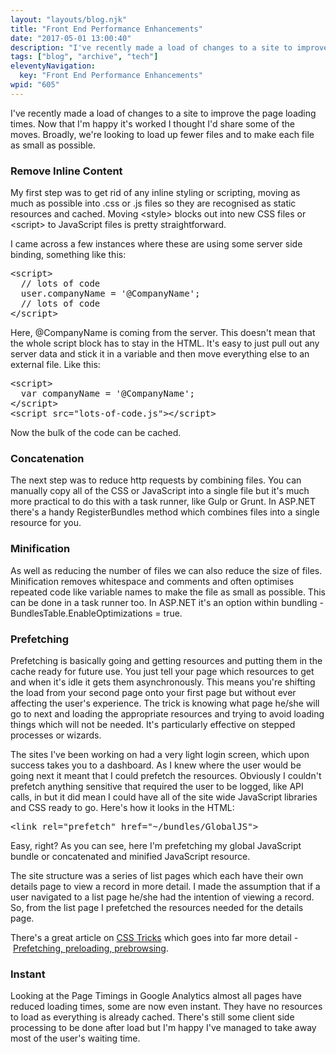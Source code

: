```yaml
---
layout: "layouts/blog.njk"
title: "Front End Performance Enhancements"
date: "2017-05-01 13:00:40"
description: "I've recently made a load of changes to a site to improve the page loading times"
tags: ["blog", "archive", "tech"]
eleventyNavigation:
  key: "Front End Performance Enhancements"
wpid: "605"
---
```


I've recently made a load of changes to a site to improve the page loading times. Now that I'm happy it's worked I thought I'd share some of the moves. Broadly, we're looking to load up fewer files and to make each file as small as possible.

<h3>Remove Inline Content</h3>
My first step was to get rid of any inline styling or scripting, moving as much as possible into .css or .js files so they are recognised as static resources and cached. Moving &lt;style&gt; blocks out into new CSS files or &lt;script&gt; to JavaScript files is pretty straightforward.

I came across a few instances where these are using some server side binding, something like this:

<code></code>

<pre>&lt;script&gt;
  // lots of code
  user.companyName = '@CompanyName';
  // lots of code
&lt;/script&gt;
</pre>

Here, @CompanyName is coming from the server. This doesn't mean that the whole script block has to stay in the HTML. It's easy to just pull out any server data and stick it in a variable and then move everything else to an external file. Like this:

<code></code>

<pre>&lt;script&gt;
  var companyName = '@CompanyName';
&lt;/script&gt;
&lt;script src="lots-of-code.js"&gt;&lt;/script&gt;
</pre>

Now the bulk of the code can be cached.

<h3>Concatenation</h3>
The next step was to reduce http requests by combining files. You can manually copy all of the CSS or JavaScript into a single file but it's much more practical to do this with a task runner, like Gulp or Grunt. In ASP.NET there's a handy RegisterBundles method which combines files into a single resource for you.
<h3>Minification</h3>
As well as reducing the number of files we can also reduce the size of files. Minification removes whitespace and comments and often optimises repeated code like variable names to make the file as small as possible. This can be done in a task runner too. In ASP.NET it's an option within bundling - BundlesTable.EnableOptimizations = true.
<h3>Prefetching</h3>
Prefetching is basically going and getting resources and putting them in the cache ready for future use. You just tell your page which resources to get and when it's idle it gets them asynchronously. This means you're shifting the load from your second page onto your first page but without ever affecting the user's experience. The trick is knowing what page he/she will go to next and loading the appropriate resources and trying to avoid loading things which will not be needed. It's particularly effective on stepped processes or wizards.

The sites I've been working on had a very light login screen, which upon success takes you to a dashboard. As I knew where the user would be going next it meant that I could prefetch the resources. Obviously I couldn't prefetch anything sensitive that required the user to be logged, like API calls, in but it did mean I could have all of the site wide JavaScript libraries and CSS ready to go. Here's how it looks in the HTML:

<code></code>

<pre>&lt;link rel="prefetch" href="~/bundles/GlobalJS"&gt;
</pre>

Easy, right? As you can see, here I'm prefetching my global JavaScript bundle or concatenated and minified JavaScript resource.

The site structure was a series of list pages which each have their own details page to view a record in more detail. I made the assumption that if a user navigated to a list page he/she had the intention of viewing a record. So, from the list page I prefetched the resources needed for the details page.

There's a great article on <a href="https://css-tricks.com/" target="_blank" rel="noopener noreferrer">CSS Tricks</a> which goes into far more detail - <a href="https://css-tricks.com/prefetching-preloading-prebrowsing/" target="_blank" rel="noopener noreferrer">Prefetching, preloading, prebrowsing</a>.

<h3>Instant</h3>
Looking at the Page Timings in Google Analytics almost all pages have reduced loading times, some are now even instant. They have no resources to load as everything is already cached. There's still some client side processing to be done after load but I'm happy I've managed to take away most of the user's waiting time.
